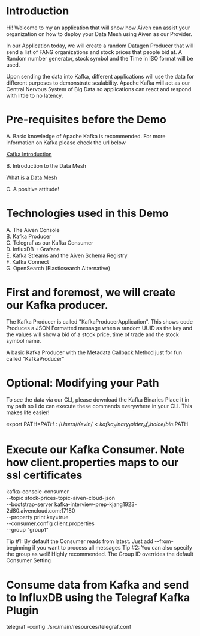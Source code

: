 # Introduction

Hi! Welcome to my an application that will show how Aiven can assist your organization on how
to deploy your Data Mesh using Aiven as our Provider.

In our Application today, we will create a random Datagen Producer that will send a list
of FANG organizations and stock prices that people bid at. A Random number generator, stock symbol
and the Time in ISO format will be used.

Upon sending the data into Kafka, different applications will use the data for different purposes to demonstrate
scalability. Apache Kafka will act as our Central Nervous System of Big Data so applications can react and respond
with little to no latency.

# Pre-requisites before the Demo

A. Basic knowledge of Apache Kafka is recommended. For more information on Kafka please check the url below

<a href="https://kafka.apache.org/" target="_blank">Kafka Introduction</a>

B. Introduction to the Data Mesh

<a href="https://developer.confluent.io/learn-kafka/data-mesh/intro/" target="_blank">What is a Data Mesh</a>

C. A positive attitude!

# Technologies used in this Demo

A. The Aiven Console <br />
B. Kafka Producer <br />
C. Telegraf as our Kafka Consumer <br />
D. InfluxDB + Grafana <br />
E. Kafka Streams and the Aiven Schema Registry <br />
F. Kafka Connect <br />
G. OpenSearch (Elasticsearch Alternative) <br />



# First and foremost, we will create our Kafka producer.

The Kafka Producer is called "KafkaProducerApplication". This shows code Produces a JSON Formatted message when a random UUID as the
key and the values will show a bid of a stock price, time of trade and the stock symbol name.

A basic Kafka Producer with the Metadata Callback Method just for fun called "KafkaProducer"


# Optional: Modifying your Path
To see the data via our CLI, please download the Kafka Binaries
Place it in my path so I do can execute these commands everywhere in your CLI. This makes life easier!

export PATH=$PATH:/Users/Kevin/<kafka_binary_folder_of_choice/bin:$PATH


# Execute our Kafka Consumer. Note how client.properties maps to our ssl certificates


kafka-console-consumer \
--topic stock-prices-topic-aiven-cloud-json \
--bootstrap-server kafka-interview-prep-kjang1923-2d80.aivencloud.com:17180 \
--property print.key=true \
--consumer.config client.properties \
--group "group1"

Tip #1: By default the Consumer reads from latest. Just add --from-beginning if you want to process all messages
Tip #2: You can also specify the group as well! Highly recommended. The Group ID overrides the default Consumer Setting



# Consume data from Kafka and send to InfluxDB using the Telegraf Kafka Plugin

telegraf -config ./src/main/resources/telegraf.conf




